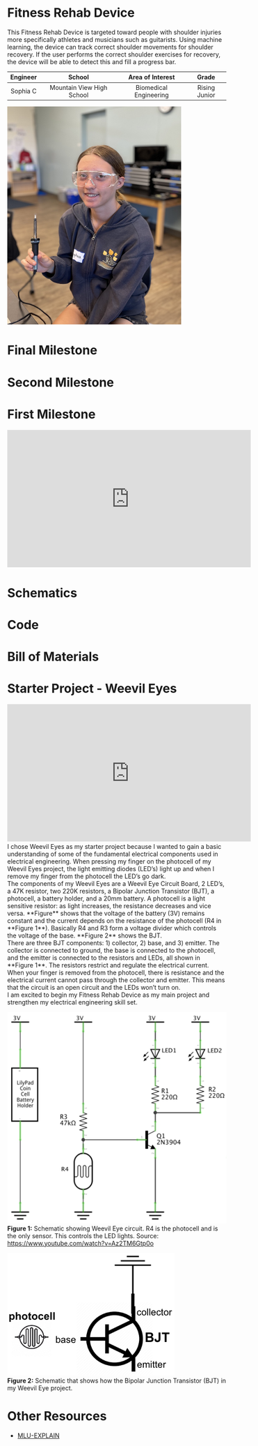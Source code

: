 # Fitness Rehab Device

This Fitness Rehab Device is targeted toward people with shoulder injuries more specifically athletes and musicians such as guitarists. Using machine learning, the device can track correct shoulder movements for shoulder recovery. If the user performs the correct shoulder exercises for recovery, the device will be able to detect this and fill a progress bar.

<!--- Replace this text with a brief description (2-3 sentences) of your project. This description should draw the reader in and make them interested in what you've built. You can include what the biggest challenges, takeaways, and triumphs from completing the project were. As you complete your portfolio, remember your audience is less familiar than you are with all that your project entails! -->

<!---
<!---
You should comment out all portions of your portfolio that you have not completed yet, as well as any instructions:
```HTML 
<!--- This is an HTML comment in Markdown
<!--- Anything between these symbols will not render on the published site
```
-->


| **Engineer** | **School** | **Area of Interest** | **Grade** |
|:--:|:--:|:--:|:--:|
| Sophia C | Mountain View High School | Biomedical Engineering | Rising Junior

<!---
**Replace the BlueStamp logo below with an image of yourself and your completed project. Follow the guide [here](https://tomcam.github.io/least-github-pages/adding-images-github-pages-site.html) if you need help.**
-->

<img src="SophiaC_Headshot.jpg" 
     width="400" 
     height="500" />
  
# Final Milestone

<!--- **Don't forget to replace the text below with the embedding for your milestone video. Go to Youtube, click Share -> Embed, and copy and paste the code to replace what's below.** -->

<!---
<iframe width="560" height="315" src="https://www.youtube.com/embed/F7M7imOVGug" title="YouTube video player" frameborder="0" allow="accelerometer; autoplay; clipboard-write; encrypted-media; gyroscope; picture-in-picture; web-share" allowfullscreen></iframe> 
-->

<!--- For your final milestone, explain the outcome of your project. Key details to include are:
- What you've accomplished since your previous milestone
- What your biggest challenges and triumphs were at BSE
- A summary of key topics you learned about
- What you hope to learn in the future after everything you've learned at BSE -->



# Second Milestone

<!--- **Don't forget to replace the text below with the embedding for your milestone video. Go to Youtube, click Share -> Embed, and copy and paste the code to replace what's below.** -->

<!---
<iframe width="560" height="315" src="https://www.youtube.com/embed/y3VAmNlER5Y" title="YouTube video player" frameborder="0" allow="accelerometer; autoplay; clipboard-write; encrypted-media; gyroscope; picture-in-picture; web-share" allowfullscreen></iframe>
-->

<!--- For your second milestone, explain what you've worked on since your previous milestone. You can highlight:
- Technical details of what you've accomplished and how they contribute to the final goal
- What has been surprising about the project so far
- Previous challenges you faced that you overcame
- What needs to be completed before your final milestone 

-->

# First Milestone

<iframe width="560" height="315" src="https://www.youtube.com/embed/7U8yNla3_gU?si=KJVs3y6t1QKK2BAB" title="YouTube video player" frameborder="0" allow="accelerometer; autoplay; clipboard-write; encrypted-media; gyroscope; picture-in-picture; web-share" referrerpolicy="strict-origin-when-cross-origin" allowfullscreen></iframe>

# Schematics 
<!--- Here's where you'll put images of your schematics. [Tinkercad](https://www.tinkercad.com/blog/official-guide-to-tinkercad-circuits) and [Fritzing](https://fritzing.org/learning/) are both great resoruces to create professional schematic diagrams, though BSE recommends Tinkercad becuase it can be done easily and for free in the browser. -->

# Code
<!--- Here's where you'll put your code. The syntax below places it into a block of code. Follow the guide [here]([url](https://www.markdownguide.org/extended-syntax/)) to learn how to customize it to your project needs. -->
<!---
```c++
void setup() {
  // put your setup code here, to run once:
  Serial.begin(9600);
  Serial.println("Hello World!");
}

void loop() {
  // put your main code here, to run repeatedly:

}
```
-->
# Bill of Materials
<!--- Here's where you'll list the parts in your project. To add more rows, just copy and paste the example rows below.
Don't forget to place the link of where to buy each component inside the quotation marks in the corresponding row after href =. Follow the guide [here]([url](https://www.markdownguide.org/extended-syntax/)) to learn how to customize this to your project needs. -->

<!---
| **Part** | **Note** | **Price** | **Link** |
|:--:|:--:|:--:|:--:|
| Item Name | What the item is used for | $Price | <a href="https://www.amazon.com/Arduino-A000066-ARDUINO-UNO-R3/dp/B008GRTSV6/"> Link </a> |
| Item Name | What the item is used for | $Price | <a href="https://www.amazon.com/Arduino-A000066-ARDUINO-UNO-R3/dp/B008GRTSV6/"> Link </a> |
| Item Name | What the item is used for | $Price | <a href="https://www.amazon.com/Arduino-A000066-ARDUINO-UNO-R3/dp/B008GRTSV6/"> Link </a> |
-->

# Starter Project - Weevil Eyes

<iframe width="560" height="315" src="https://www.youtube.com/embed/GFcvl3yDpks?si=2sdZIt-8Nk4kHONy" title="YouTube video player" frameborder="0" allow="accelerometer; autoplay; clipboard-write; encrypted-media; gyroscope; picture-in-picture; web-share" referrerpolicy="strict-origin-when-cross-origin" allowfullscreen></iframe>
<br>
     I chose Weevil Eyes as my starter project because I wanted to gain a basic understanding of some of the fundamental electrical components used in electrical engineering. When pressing my finger on the photocell of my Weevil Eyes project, the light emitting diodes (LED’s) light up and when I remove my finger from the photocell the LED’s go dark. 
<br>
     The components of my Weevil Eyes are a Weevil Eye Circuit Board, 2 LED’s, a 47K resistor, two 220K resistors, a Bipolar Junction Transistor (BJT), a photocell, a battery holder, and a 20mm battery. A photocell is a light sensitive resistor: as light increases, the resistance decreases and vice versa. **Figure** shows that the voltage of the battery (3V) remains constant and the current depends on the resistance of the photocell (R4 in **Figure 1**). Basically R4 and R3 form a voltage divider which controls the voltage of the base. **Figure 2** shows the BJT.
<br>
     There are three BJT components: 1) collector, 2) base, and 3) emitter. The collector is connected to ground, the base is connected to the photocell, and the emitter is connected to the resistors and LEDs, all shown in **Figure 1**. The resistors restrict and regulate the electrical current. When your finger is removed from the photocell, there is resistance and the electrical current cannot pass through the collector and emitter. This means that the circuit is an open circuit and the LEDs won’t turn on.
<br> 
     I am excited to begin my Fitness Rehab Device as my main project and strengthen my electrical engineering skill set.

![Headstone Image](Figure1_WeevilEyes.png)
<br>
**Figure 1:** Schematic showing Weevil Eye circuit. R4 is the photocell and is the only sensor. This controls the LED lights.
Source: https://www.youtube.com/watch?v=Az2TM6Gtp0o

![Headstone Image](Figure2_WeevilEyes.png)
<br>
**Figure 2:** Schematic that shows how the Bipolar Junction Transistor (BJT) in my Weevil Eye project.

# Other Resources

- [MLU-EXPLAIN](https://mlu-explain.github.io/)

<!---
- [Example 2](https://sviatil0.github.io/Sviatoslav_BSE/)
- [Example 3](https://arneshkumar.github.io/arneshbluestamp/)

To watch the BSE tutorial on how to create a portfolio, click here.
-->
